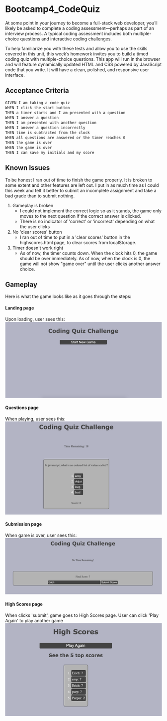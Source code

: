 # Bootcamp4_CodeQuiz

At some point in your journey to become a full-stack web developer, you’ll likely be asked to complete a coding assessment&mdash;perhaps as part of an interview process. A typical coding assessment includes both multiple-choice questions and interactive coding challenges. 

To help familiarize you with these tests and allow you to use the skills covered in this unit, this week’s homework invites you to build a timed coding quiz with multiple-choice questions. This app will run in the browser and will feature dynamically updated HTML and CSS powered by JavaScript code that you write. It will have a clean, polished, and responsive user interface. 

## Acceptance Criteria

```
GIVEN I am taking a code quiz
WHEN I click the start button
THEN a timer starts and I am presented with a question
WHEN I answer a question
THEN I am presented with another question
WHEN I answer a question incorrectly
THEN time is subtracted from the clock
WHEN all questions are answered or the timer reaches 0
THEN the game is over
WHEN the game is over
THEN I can save my initials and my score
```

## Known Issues
To be honest I ran out of time to finish the game properly. It is broken to some extent and other features are left out. I put in as much time as I could this week and felt it better to submit an incomplete assignment and take a bad grade than to submit nothing.

1. Gameplay is broken
    - I could not implement the correct logic so as it stands, the game only moves to the next question if the correct answer is clicked. 
    - There is no indicator of 'correct' or 'incorrect' depending on what the user clicks
2. No 'clear scores' button
    - I ran out of time to put in a 'clear scores' button in the highscores.html page, to clear scores from localStorage.
3. Timer doesn't work right
    - As of now, the timer counts down. When the clock hits 0, the game should be over immediately. As of now, when the clock is 0, the game will not show "game over" until the user clicks another answer choice.



## Gameplay
Here is what the game looks like as it goes through the steps:

#### Landing page
Upon loading, user sees this:
![](./assets/images/Gameplay1.png)

#### Questions page
When playing, user sees this:
![](./assets/images/Gameplay2.png)

#### Submission page
When game is over, user sees this:
![](./assets/images/Gameplay3.png)

#### High Scores page
When clicks 'submit', game goes to High Scores page. User can click 'Play Again' to play another game
![](./assets/images/Gameplay4.png)
